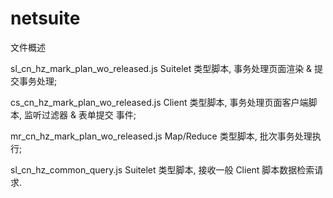 # netsuite

文件概述

sl_cn_hz_mark_plan_wo_released.js
  Suitelet 类型脚本, 事务处理页面渲染 & 提交事务处理;
  
cs_cn_hz_mark_plan_wo_released.js
  Client 类型脚本, 事务处理页面客户端脚本, 监听过滤器 & 表单提交 事件;
  
mr_cn_hz_mark_plan_wo_released.js
  Map/Reduce 类型脚本, 批次事务处理执行;

sl_cn_hz_common_query.js
  Suitelet 类型脚本, 接收一般 Client 脚本数据检索请求.
